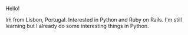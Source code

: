Hello!

Iḿ from Lisbon, Portugal. 
Interested in Python and Ruby on Rails. I'm still learning but I already do some interesting things in Python.
